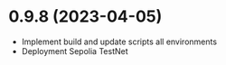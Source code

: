 # 0.9.8 (2023-04-05)

* Implement build and update scripts all environments
* Deployment Sepolia TestNet
